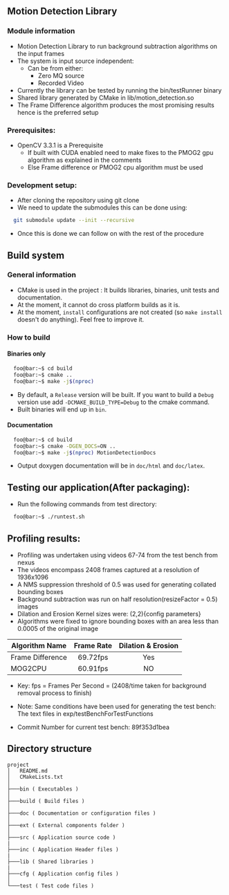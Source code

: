 ## Motion Detection Library

### Module information

- Motion Detection Library to run background subtraction algorithms
on the input frames
- The system is input source independent:
    - Can be from either:
        - Zero MQ source
        - Recorded Video
- Currently the library can be tested by running the bin/testRunner binary
- Shared library generated by CMake in lib/motion_detection.so
- The Frame Difference algorithm produces the most promising results hence is the preferred setup


### Prerequisites:
- OpenCV 3.3.1 is a Prerequisite
    - If built with CUDA enabled need to make fixes to the PMOG2 gpu algorithm as explained in the comments
    - Else Frame difference or PMOG2 cpu algorithm must be used

### Development setup:
- After cloning the repository using git clone
- We need to update the submodules this can be done using:
```bash
  git submodule update --init --recursive
```
- Once this is done we can follow on with the rest of the procedure


## Build system
### General information
- CMake is used in the project : It builds libraries, binaries, unit tests and documentation.
- At the moment, it cannot do cross platform builds as it is.
- At the moment, `install` configurations are not created (so `make install` doesn't do anything). Feel free to improve it.

### How to build
#### Binaries only
```bash
  foo@bar:~$ cd build
  foo@bar:~$ cmake ..
  foo@bar:~$ make -j$(nproc)
```
- By default, a `Release` version will be built. If you want to build a `Debug` version use add `-DCMAKE_BUILD_TYPE=Debug` to the cmake command.
- Built binaries will end up in `bin`.
#### Documentation
```bash
  foo@bar:~$ cd build
  foo@bar:~$ cmake -DGEN_DOCS=ON ..
  foo@bar:~$ make -j$(nproc) MotionDetectionDocs
```
- Output doxygen documentation will be in `doc/html` and `doc/latex`.

## Testing our application(After packaging):
- Run the following commands from test directory:

```bash
  foo@bar:~$ ./runtest.sh
```

## Profiling results:
- Profiling was undertaken using videos 67-74 from the test bench from nexus
- The videos encompass 2408 frames captured at a resolution of 1936x1096
- A NMS suppression threshold of 0.5 was used for generating collated bounding boxes
- Background subtraction was run on half resolution(resizeFactor = 0.5) images
- Dilation and Erosion Kernel sizes were: (2,2){config parameters}
- Algorithms were fixed to ignore bounding boxes with an area less than 0.0005 of the original image

| Algorithm Name  | Frame Rate | Dilation & Erosion |
| ----------------|:----------:| :-----------------:|
| Frame Difference| 69.72fps   | Yes                |
| MOG2CPU         | 60.91fps   | NO                 |

- Key: fps = Frames Per Second = (2408/time taken for background removal process to finish)

- Note: Same conditions have been used for generating the test bench: The text files in exp/testBenchForTestFunctions
- Commit Number for current test bench: 89f353d1bea

     
## Directory structure
```
project
│   README.md
│   CMakeLists.txt
│
├───bin ( Executables )
│
├───build ( Build files )
│
├───doc ( Documentation or configuration files )
│
├───ext ( External components folder )
│
├───src ( Application source code )
|
├───inc ( Application Header files )
|
├───lib ( Shared libraries )
|
├───cfg ( Application config files )
│
└───test ( Test code files )
```
